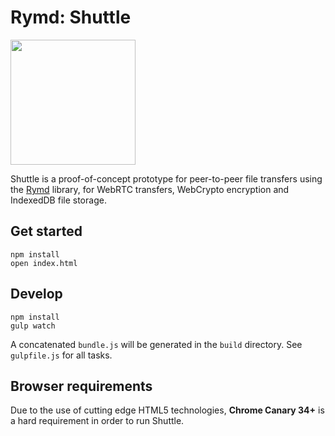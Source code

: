 # Rymd: Shuttle

<img src="http://f.cl.ly/items/1c3y3U0o3j1r0X2G0x1N/Shuttle_logotype.png" width="200" height="200" />

Shuttle is a proof-of-concept prototype for peer-to-peer file transfers using the [Rymd](http://github.com/rymdjs/rymd) library, for WebRTC transfers, WebCrypto encryption and IndexedDB file storage.

## Get started

	npm install
	open index.html

## Develop

	npm install
	gulp watch

A concatenated `bundle.js` will be generated in the `build` directory. See `gulpfile.js` for all tasks.

## Browser requirements

Due to the use of cutting edge HTML5 technologies, **Chrome Canary 34+** is a hard requirement in order to run Shuttle.
